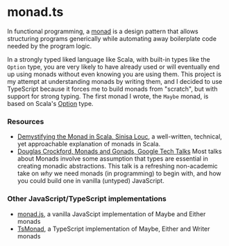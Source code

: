# monad.ts

In functional programming, a [monad](https://en.wikipedia.org/wiki/Monad_(functional_programming)) is a design pattern that allows structuring programs generically while automating away boilerplate code needed by the program logic.

In a strongly typed liked language like Scala, with built-in types like the `Option` type, you are very likely
to have already used or will eventually end up using monads without even knowing you are using them. This project
is my attempt at understanding monads by writing them, and I decided to use TypeScript because it forces me to
build monads from "scratch", but with support for strong typing. The first monad I wrote, the `Maybe` monad, is based on Scala's
[Option](https://www.scala-lang.org/api/current/scala/Option.html) type.

### Resources
- [Demystifying the Monad in Scala, Sinisa Louc](https://medium.com/free-code-camp/demystifying-the-monad-in-scala-cc716bb6f534), a well-written, technical, yet approachable explanation of monads in Scala.
- [Douglas Crockford, Monads and Gonads, Google Tech Talks](https://www.youtube.com/watch?v=b0EF0VTs9Dc) Most talks about Monads involve some assumption that types are essential in creating
monadic abstractions. This talk is a refreshing non-academic take on _why_ we need monads (in programming) to begin with, and how you could build one in vanilla (untyped) JavaScript.

### Other JavaScript/TypeScript implementations 
- [monad.js](https://github.com/chrislewis/monad.js), a vanilla JavaScipt implementation of Maybe and Either monads
- [TsMonad](https://github.com/cbowdon/TsMonad), a TypeScript implementation of Maybe, Either and Writer monads